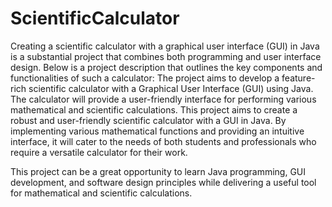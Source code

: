 # ScientificCalculator
Creating a scientific calculator with a graphical user interface (GUI) in Java is a substantial project that combines both programming and user interface design. Below is a project description that outlines the key components and functionalities of such a calculator:
The project aims to develop a feature-rich scientific calculator with a Graphical User Interface (GUI) using Java. The calculator will provide a user-friendly interface for performing various mathematical and scientific calculations.
This project aims to create a robust and user-friendly scientific calculator with a GUI in Java. By implementing various mathematical functions and providing an intuitive interface, it will cater to the needs of both students and professionals who require a versatile calculator for their work.

This project can be a great opportunity to learn Java programming, GUI development, and software design principles while delivering a useful tool for mathematical and scientific calculations.
